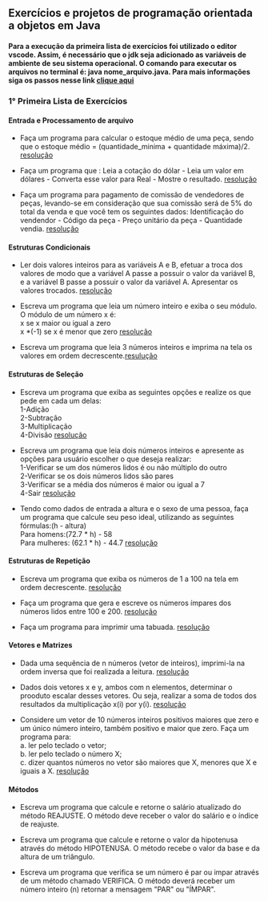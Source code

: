 ##  Exercícios e projetos  de programação orientada a objetos em Java
#### Para a execução da primeira lista de exercícios foi utilizado o editor vscode. Assim, é necessário que o jdk seja adicionado as variáveis de ambiente de seu sistema operacional. O comando para executar os arquivos no terminal é:  java nome_arquivo.java. Para mais informações siga os passos nesse link [clique aqui](https://www.youtube.com/watch?v=xUCGahzEM84)

### 1° Primeira Lista de Exercícios
#### Entrada e Processamento de arquivo
+ Faça um programa para calcular o estoque médio de uma peça, sendo que o estoque médio = (quantidade_minima + quantidade máxima)/2. [resolução](https://github.com/gutoFaria/Exercicios_e_Projetos_POO_Em_Java/blob/main/PrimeiraLista/exer1.java)

+ Faça um programa que : Leia a cotação do dólar - Leia um valor em dólares - Converta esse valor para Real - Mostre o resultado. [resolução](/PrimeiraLista/exer2.java)

+ Faça um programa para pagamento de comissão de vendedores de peças, levando-se em consideração que sua comissão será de 5% do total da venda e que você tem os seguintes dados: Identificação do vendendor - Código da peça - Preço unitário da peça - Quantidade vendia. [resolução](/PrimeiraLista/exer3.java)

#### Estruturas Condicionais
+ Ler dois valores inteiros para as variáveis A e B, efetuar a troca dos valores de modo que a variável A passe a possuir o valor da variável B, e a variável B passe a possuir o valor da variável A. Apresentar os valores trocados. [resolução](/PrimeiraLista/exer4.java)

+ Escreva um programa que leia um número inteiro e exiba o seu módulo. <br/>
O módulo de um número x é:<br/> 
x se x maior ou igual a zero <br/>
x *(-1) se x é menor que zero [resolução](/PrimeiraLista/exer5.java)

+ Escreva um programa que leia 3 números inteiros e imprima na tela os valores em ordem decrescente.[resulução](/PrimeiraLista/exer6.java)

#### Estruturas de Seleção
+ Escreva um programa que exiba as seguintes opções e realize os que pede em cada um delas:<br/>
1-Adição<br/>
2-Subtração<br/>
3-Multiplicação<br/>
4-Divisão [resolução](/PrimeiraLista/exer7.java)

+ Escreva um programa que leia dois números inteiros e apresente as opções para usuário escolher o que deseja realizar:<br/>
1-Verificar se um dos números lidos é ou não múltiplo do outro<br/>
2-Verificar se os dois números lidos são pares<br/>
3-Verificar se a média dos números é maior ou igual a 7<br/>
4-Sair [resolução](/PrimeiraLista/exer8.java)

+ Tendo como dados de entrada a altura e o sexo de uma pessoa, faça um programa que calcule seu peso ideal, utilizando as seguintes fórmulas:(h - altura)<br/>
Para homens:(72.7 * h) - 58 <br/>
Para mulheres: (62.1 * h) - 44.7 [resolução](/PrimeiraLista/exer8.java)

#### Estruturas de Repetição
+ Escreva um programa que exiba os números de 1 a 100 na tela em ordem decrescente. [resolução](/PrimeiraLista/exer10.java)

+ Faça um programa que gera e escreve os números ímpares dos números lidos entre 100 e 200. [resolução](/PrimeiraLista/exer11.java)

+ Faça um programa para imprimir uma tabuada. [resolução](/PrimeiraLista/exer12.java)

#### Vetores e Matrizes
+ Dada uma sequência de n números (vetor de inteiros), imprimi-la na ordem inversa que foi realizada a leitura. [resolução](/PrimeiraLista/exer13.java)

+ Dados dois vetores x e y, ambos com n elementos, determinar o prooduto escalar desses vetores. Ou seja, realizar a soma de todos dos resultados da multiplicação x(i) por y(i). [resolução](/PrimeiraLista/exer14.java) 

+ Considere um vetor de 10 números inteiros positivos maiores que zero e um único número inteiro, também positivo e maior que zero. Faça um programa para: <br/>
a. ler pelo teclado o vetor; <br/>
b. ler pelo teclado o número X; <br/>
c. dizer quantos números no vetor são maiores que X, menores que X e iguais a X. [resolução](/PrimeiraLista/exer15.java)

#### Métodos

+ Escreva um programa que calcule e retorne o salário atualizado do método REAJUSTE. O método deve receber o valor do salário e o índice de reajuste.

+ Escreva um programa que calcule e retorne o valor da hipotenusa através do método HIPOTENUSA. O método recebe o valor da base e da altura de um triângulo.

+ Escreva um programa que verifica se um número é par ou impar através de um método chamado VERIFICA. O método deverá receber um número inteiro (n) retornar a mensagem  "PAR" ou "ÍMPAR".